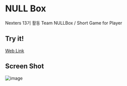 # NULL Box

Nexters 13기 활동
Team NULLBox / Short Game for Player

## Try it!
[Web Link]((http://www.play-it.site/))

## Screen Shot

![image](https://user-images.githubusercontent.com/4162725/50885578-70cdcf80-1431-11e9-9965-d25d3f8e337c.png)
